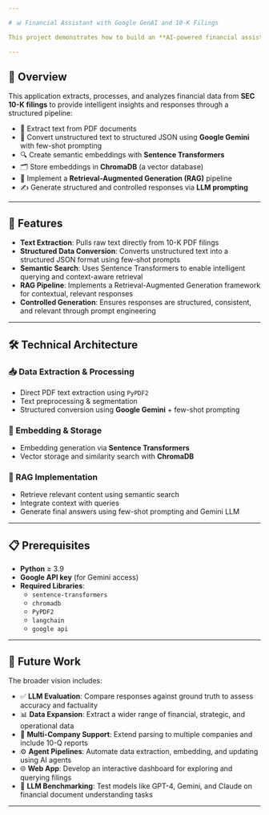 ```yaml
---

# 📊 Financial Assistant with Google GenAI and 10-K Filings

This project demonstrates how to build an **AI-powered financial assistant** that can analyze 10-K filings and answer questions about a company’s financial data using **Google's Generative AI**.

---
```


## 📌 Overview

This application extracts, processes, and analyzes financial data from **SEC 10-K filings** to provide intelligent insights and responses through a structured pipeline:

- 📄 Extract text from PDF documents  
- 🧠 Convert unstructured text to structured JSON using **Google Gemini** with few-shot prompting  
- 🔍 Create semantic embeddings with **Sentence Transformers**  
- 🗂 Store embeddings in **ChromaDB** (a vector database)  
- 🔁 Implement a **Retrieval-Augmented Generation (RAG)** pipeline  
- ✍️ Generate structured and controlled responses via **LLM prompting**  

---

## 🚀 Features

- **Text Extraction**: Pulls raw text directly from 10-K PDF filings  
- **Structured Data Conversion**: Converts unstructured text into a structured JSON format using few-shot prompts  
- **Semantic Search**: Uses Sentence Transformers to enable intelligent querying and context-aware retrieval  
- **RAG Pipeline**: Implements a Retrieval-Augmented Generation framework for contextual, relevant responses  
- **Controlled Generation**: Ensures responses are structured, consistent, and relevant through prompt engineering

---

## 🛠️ Technical Architecture

### 📥 Data Extraction & Processing
- Direct PDF text extraction using `PyPDF2`
- Text preprocessing & segmentation
- Structured conversion using **Google Gemini** + few-shot prompting

### 📐 Embedding & Storage
- Embedding generation via **Sentence Transformers**
- Vector storage and similarity search with **ChromaDB**

### 🔁 RAG Implementation
- Retrieve relevant content using semantic search
- Integrate context with queries
- Generate final answers using few-shot prompting and Gemini LLM

---

## 📋 Prerequisites

- **Python** ≥ 3.9  
- **Google API key** (for Gemini access)  
- **Required Libraries**:
  - `sentence-transformers`
  - `chromadb`
  - `PyPDF2`
  - `langchain`
  - `google api`


---

## 🔮 Future Work

The broader vision includes:

- ✅ **LLM Evaluation**: Compare responses against ground truth to assess accuracy and factuality  
- 📊 **Data Expansion**: Extract a wider range of financial, strategic, and operational data  
- 🏢 **Multi-Company Support**: Extend parsing to multiple companies and include 10-Q reports  
- ⚙️ **Agent Pipelines**: Automate data extraction, embedding, and updating using AI agents  
- 🌐 **Web App**: Develop an interactive dashboard for exploring and querying filings  
- 🧠 **LLM Benchmarking**: Test models like GPT-4, Gemini, and Claude on financial document understanding tasks  

---

